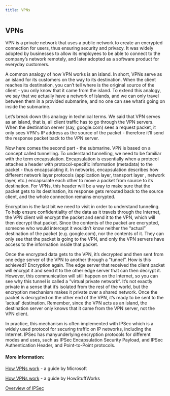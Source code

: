 ```yaml
---
title: VPNs
---
```

## VPNs

VPN is a private network that uses a public network to create an encrypted connection for users, thus ensuring security and privacy. It was widely adopted by businesses to allow its employees to be able to connect to the company’s network remotely, and later adopted as a software product for everyday customers. 

A common analogy of how VPN works is an island. In short, VPNs serve as an island for its customers on the way to its destination. When the client reaches its destination, you can’t tell where is the original source of the client - you only know that it came from the island. To extend this analogy, we say that we actually have a network of islands, and we can only travel between them in a provided submarine, and no one can see what’s going on inside the submarine.

Let’s break down this analogy in technical terms. We said that VPN serves as an island, that is, all client traffic has to go through the VPN servers. When the destination server (say, google.com) sees a request packet, it only sees VPN's IP address as the source of the packet - therefore it’ll send the response packet back to the VPN server. 
  
Now here comes the second part - the submarine. VPN is based on a concept called tunnelling. To understand tunnelling, we need to be familiar with the term encapsulation. Encapsulation is essentially when a protocol attaches a header with protocol-specific information (metadata) to  the packet - thus encapsulating it. In networks, encapsulation describes how different network layer protocols (application layer, transport layer , network layer, etc.)  encapsulate each other to move a packet from source to its destination. For VPNs, this header will be a way to make sure that the packet gets to its destination, its response gets rerouted back to the source client, and the whole connection remains encrypted.
  
Encryption is the last bit we need to visit in order to understand tunneling. To help ensure confidentiality of the data as it travels through the Internet, the VPN client will encrypt the packet and send it to the VPN, which will then decrypt that packet. Since the contents of the packet are encrypted, someone who would intercept it wouldn’t know neither the “actual” destination of the packet (e.g. google.com), nor the contents of it. They can only see that the packet is going to the VPN, and only the VPN servers have access to the information inside that packet. 
  
Once the encrypted data gets to the VPN, it’s decrypted and then sent from one edge server of the VPN to another through a "tunnel”. How is this achieved? Encryption again. The edge server that received the client packet will encrypt it and send it to the other edge server that can then decrypt it. However, this communication will still happen on the Internet, so you can see why this tunnel is called a “virtual private network”. It’s not exactly private in a sense that it’s isolated from the rest of the world, but the encryption mechanism makes it private over a shared network. Once the packet is decrypted on the other end of the VPN, it’s ready to be sent to the ‘actual’ destination. Remember, since the VPN acts as an island, the destination server only knows that it came from the VPN server, not the VPN client. 
  
In practice, this mechanism is often implemented with IPSec which is a widely used protocol for securing traffic on IP networks, including the Internet. IPSec has manyunderlying encryption protocols for different modes and uses, such as IPSec Encapsulation Security Payload, and IPSec Authentication Header, and Point-to-Point protocols.

#### More Information:
[How VPNs work](https://technet.microsoft.com/pt-pt/library/cc779919(v=ws.10).aspx) - a guide by Microsoft

[How VPNs work](https://computer.howstuffworks.com/vpn1.htm) - a guide by HowStuffWorks

[Overview of IPSec](https://www.routeralley.com/guides/ipsec_overview.pdf) 
